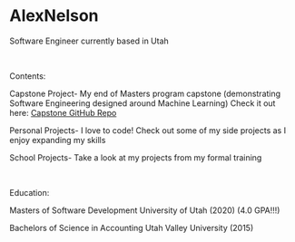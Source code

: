 # AlexNelson
Software Engineer currently based in Utah<br />

<br />

Contents:

Capstone Project- My end of Masters program capstone (demonstrating Software Engineering designed around Machine Learning)
Check it out here: [Capstone GitHub Repo](https://github.com/alexnel24/RecursionPredictingAPI)


Personal Projects- I love to code! Check out some of my side projects as I enjoy expanding my skills

School Projects- Take a look at my projects from my formal training<br />

<br />

Education:

Masters of Software Development University of Utah (2020)   (4.0 GPA!!!)

Bachelors of Science in Accounting Utah Valley University (2015)


